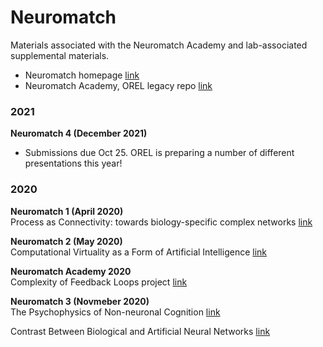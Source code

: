 # Neuromatch

Materials associated with the Neuromatch Academy and lab-associated supplemental materials.

* Neuromatch homepage [link](https://www.neuromatch.io)
* Neuromatch Academy, OREL legacy repo [link](https://github.com/Orthogonal-Research-Lab/Neuromatch-Academy)

### 2021
__Neuromatch 4 (December 2021)__     
- Submissions due Oct 25. OREL is preparing a number of different presentations this year!

### 2020  
__Neuromatch 1 (April 2020)__    
Process as Connectivity: towards biology-specific complex networks [link](https://figshare.com/articles/presentation/Process_as_Connectivity_towards_biology-specific_complex_networks/12783875)

__Neuromatch 2  (May 2020)__  
Computational Virtuality as a Form of Artificial Intelligence [link](https://figshare.com/articles/presentation/Computational_Virtuality_as_a_Form_of_Artificial_Intelligence/12362570)

__Neuromatch Academy 2020__    
Complexity of Feedback Loops project [link](https://github.com/Orthogonal-Research-Lab/Neuromatch-Academy/tree/master/Complexity%20of%20Feedback%20Loops)

__Neuromatch 3  (Novmeber 2020)__       
The Psychophysics of Non-neuronal Cognition [link](https://figshare.com/articles/presentation/The_Psychophysics_of_Non-neuronal_Cognition/13157612)  

Contrast Between Biological and Artificial Neural Networks [link](https://figshare.com/articles/presentation/Contrast_Between_Biological_and_Artificial_Neural_Networks/13158485)  
